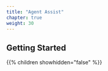 ```yaml
---
title: "Agent Assist"
chapter: true
weight: 30
---
```


## Getting Started

{{% children showhidden="false" %}}

